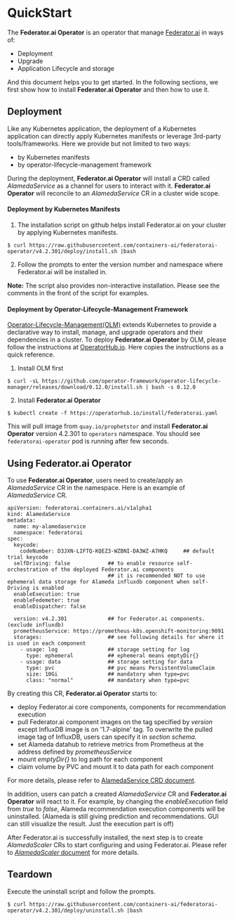 # QuickStart

The **Federator.ai Operator** is an operator that manage [Federator.ai](https://github.com/containers-ai/alameda) in ways of:
- Deployment
- Upgrade
- Application Lifecycle and storage

And this document helps you to get started. In the following sections, we first show how to install **Federator.ai Operator** and then how to use it.

## Deployment

Like any Kubernetes application, the deployment of a Kubernetes application can directly apply Kubernetes manifests or leverage 3rd-party tools/frameworks. Here we provide but not limited to two ways:
- by Kubernetes manifests
- by operator-lifecycle-management framework

During the deployment, **Federator.ai Operator** will install a CRD called _AlamedaService_ as a channel for users to interact with it. **Federator.ai Operator** will reconcile to an _AlamedaService_ CR in a cluster wide scope.

#### Deployment by Kubernetes Manifests

1. The installation script on github helps install Federator.ai on your cluster by applying Kubernetes manifests.
```
$ curl https://raw.githubusercontent.com/containers-ai/federatorai-operator/v4.2.301/deploy/install.sh |bash
```

2. Follow the prompts to enter the version number and namespace where Federator.ai will be installed in.

**Note:** The script also provides non-interactive installation. Please see the comments in the front of the script for examples.

#### Deployment by Operator-Lifecycle-Management Framework

[Operator-Lifecycle-Management(OLM)](https://github.com/operator-framework/operator-lifecycle-manager) extends Kubernetes to provide a declarative way to install, manage, and upgrade operators and their dependencies in a cluster. To deploy **Federator.ai Operator** by OLM, please follow the instructions at [OperatorHub.io](https://operatorhub.io/operator/federatorai). Here copies the instructions as a quick reference.

1. Install OLM first
```
$ curl -sL https://github.com/operator-framework/operator-lifecycle-manager/releases/download/0.12.0/install.sh | bash -s 0.12.0
```

2. Install **Federator.ai Operator**
```
$ kubectl create -f https://operatorhub.io/install/federatorai.yaml
```
This will pull image from `quay.io/prophetstor` and install **Federator.ai Operator** version 4.2.301 to `operators` namespace. You should see `federatorai-operator` pod is running after few seconds.

## Using Federator.ai Operator

To use **Federator.ai Operator**, users need to create/apply an _AlamedaService_ CR in the namespace. Here is an example of _AlamedaService_ CR.
```
apiVersion: federatorai.containers.ai/v1alpha1
kind: AlamedaService
metadata:
  name: my-alamedaservice
  namespace: federatorai
spec:
  keycode:
    codeNumber: D3JXN-LIFTQ-KQEZ3-WZBNI-DA3WZ-A7HKQ		## default trial keycode
  selfDriving: false            ## to enable resource self-orchestration of the deployed Federator.ai components
                                ## it is recommended NOT to use ephemeral data storage for Alameda influxdb component when self-Driving is enabled	
  enableExecution: true  
  enableFedemeter: true
  enableDispatcher: false

  version: v4.2.301             ## for Federator.ai components. (exclude influxdb)
  prometheusService: https://prometheus-k8s.openshift-monitoring:9091
  storages:                     ## see following details for where it is used in each component
    - usage: log                ## storage setting for log
      type: ephemeral           ## ephemeral means emptyDir{}
    - usage: data               ## storage setting for data
      type: pvc                 ## pvc means PersistentVolumeClaim
      size: 10Gi                ## mandatory when type=pvc
      class: "normal"           ## mandatory when type=pvc
```
By creating this CR, **Federator.ai Operator** starts to:
- deploy Federator.ai core components, components for recommendation execution
- pull Federator.ai component images on the tag specified by _version_ except InfluxDB image is on '1.7-alpine' tag. To overwrite the pulled image tag of InfluxDB, users can specify it in _section schema_.
- set Alameda datahub to retrieve metrics from Prometheus at the address defined by _prometheusService_
- mount _emptyDir{}_ to log path for each component
- claim volume by PVC and mount it to data path for each component

For more details, please refer to [AlamedaService CRD document](./crd_alamedaservice.md).


In addition, users can patch a created _AlamedaService_ CR and **Federator.ai Operator** will react to it. For example, by changing the _enableExecution_ field from _true_ to _false_, Alameda recommendation execution components will be uninstalled. (Alameda is still giving prediction and recommendations. GUI can still visualize the result. Just the execution part is off)

After Federator.ai is successfully installed, the next step is to create _AlamedaScaler_ CRs to start configuring and using Federator.ai. Please refer to [_AlamedaScaler_ document](https://github.com/containers-ai/alameda/blob/master/docs/quickstart.md) for more details.


## Teardown

Execute the uninstall script and follow the prompts.
```
$ curl https://raw.githubusercontent.com/containers-ai/federatorai-operator/v4.2.301/deploy/uninstall.sh |bash
```


